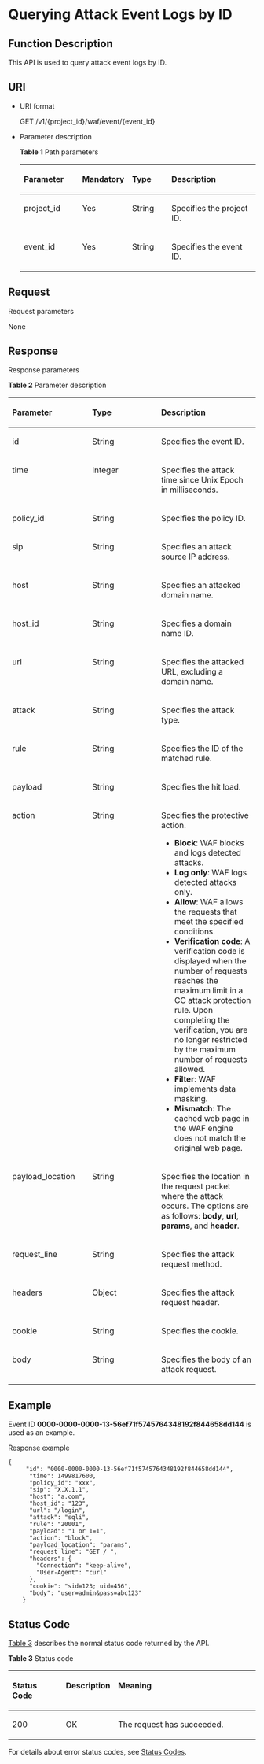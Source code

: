 # Querying Attack Event Logs by ID<a name="EN-US_TOPIC_0193631154"></a>

## Function Description<a name="section62974086"></a>

This API is used to query attack event logs by ID.

## URI<a name="section29895862"></a>

-   URI format

    GET  /v1/\{project\_id\}/waf/event/\{event\_id\}

-   Parameter description

    **Table  1**  Path parameters

    <a name="table35852760"></a>
    <table><thead align="left"><tr id="row31235826"><th class="cellrowborder" valign="top" width="25.507449255074494%" id="mcps1.2.5.1.1"><p id="p47073998"><a name="p47073998"></a><a name="p47073998"></a><strong id="b846802116410"><a name="b846802116410"></a><a name="b846802116410"></a>Parameter</strong></p>
    </th>
    <th class="cellrowborder" valign="top" width="17.348265173482652%" id="mcps1.2.5.1.2"><p id="p54897527"><a name="p54897527"></a><a name="p54897527"></a><strong id="b8415102415419"><a name="b8415102415419"></a><a name="b8415102415419"></a>Mandatory</strong></p>
    </th>
    <th class="cellrowborder" valign="top" width="17.348265173482652%" id="mcps1.2.5.1.3"><p id="p17514708"><a name="p17514708"></a><a name="p17514708"></a><strong id="b13160112615415"><a name="b13160112615415"></a><a name="b13160112615415"></a>Type</strong></p>
    </th>
    <th class="cellrowborder" valign="top" width="39.796020397960206%" id="mcps1.2.5.1.4"><p id="p9405262"><a name="p9405262"></a><a name="p9405262"></a><strong id="b142591284412"><a name="b142591284412"></a><a name="b142591284412"></a>Description</strong></p>
    </th>
    </tr>
    </thead>
    <tbody><tr id="row23628748"><td class="cellrowborder" valign="top" width="25.507449255074494%" headers="mcps1.2.5.1.1 "><p id="p34880439"><a name="p34880439"></a><a name="p34880439"></a>project_id</p>
    </td>
    <td class="cellrowborder" valign="top" width="17.348265173482652%" headers="mcps1.2.5.1.2 "><p id="p6743286"><a name="p6743286"></a><a name="p6743286"></a>Yes</p>
    </td>
    <td class="cellrowborder" valign="top" width="17.348265173482652%" headers="mcps1.2.5.1.3 "><p id="p9335282"><a name="p9335282"></a><a name="p9335282"></a>String</p>
    </td>
    <td class="cellrowborder" valign="top" width="39.796020397960206%" headers="mcps1.2.5.1.4 "><p id="p17960338"><a name="p17960338"></a><a name="p17960338"></a>Specifies the project ID.</p>
    </td>
    </tr>
    <tr id="row27425315"><td class="cellrowborder" valign="top" width="25.507449255074494%" headers="mcps1.2.5.1.1 "><p id="p6858037"><a name="p6858037"></a><a name="p6858037"></a>event_id</p>
    </td>
    <td class="cellrowborder" valign="top" width="17.348265173482652%" headers="mcps1.2.5.1.2 "><p id="p18630111"><a name="p18630111"></a><a name="p18630111"></a>Yes</p>
    </td>
    <td class="cellrowborder" valign="top" width="17.348265173482652%" headers="mcps1.2.5.1.3 "><p id="p32644042"><a name="p32644042"></a><a name="p32644042"></a>String</p>
    </td>
    <td class="cellrowborder" valign="top" width="39.796020397960206%" headers="mcps1.2.5.1.4 "><p id="p26921758"><a name="p26921758"></a><a name="p26921758"></a>Specifies the event ID.</p>
    </td>
    </tr>
    </tbody>
    </table>


## Request<a name="section627304"></a>

Request parameters

None

## Response<a name="section5645742"></a>

Response parameters

**Table  2**  Parameter description

<a name="table51758747"></a>
<table><thead align="left"><tr id="row5012580"><th class="cellrowborder" valign="top" width="32.35676432356764%" id="mcps1.2.4.1.1"><p id="p3365875"><a name="p3365875"></a><a name="p3365875"></a><strong id="b19031448174113"><a name="b19031448174113"></a><a name="b19031448174113"></a>Parameter</strong></p>
</th>
<th class="cellrowborder" valign="top" width="27.84721527847215%" id="mcps1.2.4.1.2"><p id="p4200491"><a name="p4200491"></a><a name="p4200491"></a><strong id="b2220150184117"><a name="b2220150184117"></a><a name="b2220150184117"></a>Type</strong></p>
</th>
<th class="cellrowborder" valign="top" width="39.7960203979602%" id="mcps1.2.4.1.3"><p id="p4695475"><a name="p4695475"></a><a name="p4695475"></a><strong id="b796765164111"><a name="b796765164111"></a><a name="b796765164111"></a>Description</strong></p>
</th>
</tr>
</thead>
<tbody><tr id="row42259276"><td class="cellrowborder" valign="top" width="32.35676432356764%" headers="mcps1.2.4.1.1 "><p id="p449360"><a name="p449360"></a><a name="p449360"></a>id</p>
</td>
<td class="cellrowborder" valign="top" width="27.84721527847215%" headers="mcps1.2.4.1.2 "><p id="p36398200"><a name="p36398200"></a><a name="p36398200"></a>String</p>
</td>
<td class="cellrowborder" valign="top" width="39.7960203979602%" headers="mcps1.2.4.1.3 "><p id="p62573101"><a name="p62573101"></a><a name="p62573101"></a>Specifies the event ID.</p>
</td>
</tr>
<tr id="row26286999"><td class="cellrowborder" valign="top" width="32.35676432356764%" headers="mcps1.2.4.1.1 "><p id="p48872202"><a name="p48872202"></a><a name="p48872202"></a>time</p>
</td>
<td class="cellrowborder" valign="top" width="27.84721527847215%" headers="mcps1.2.4.1.2 "><p id="p66334269"><a name="p66334269"></a><a name="p66334269"></a>Integer</p>
</td>
<td class="cellrowborder" valign="top" width="39.7960203979602%" headers="mcps1.2.4.1.3 "><p id="p4366680"><a name="p4366680"></a><a name="p4366680"></a>Specifies the attack time since Unix Epoch in milliseconds.</p>
</td>
</tr>
<tr id="row39300124"><td class="cellrowborder" valign="top" width="32.35676432356764%" headers="mcps1.2.4.1.1 "><p id="p29193512"><a name="p29193512"></a><a name="p29193512"></a>policy_id</p>
</td>
<td class="cellrowborder" valign="top" width="27.84721527847215%" headers="mcps1.2.4.1.2 "><p id="p15864239"><a name="p15864239"></a><a name="p15864239"></a>String</p>
</td>
<td class="cellrowborder" valign="top" width="39.7960203979602%" headers="mcps1.2.4.1.3 "><p id="p9935003"><a name="p9935003"></a><a name="p9935003"></a>Specifies the policy ID.</p>
</td>
</tr>
<tr id="row22306171"><td class="cellrowborder" valign="top" width="32.35676432356764%" headers="mcps1.2.4.1.1 "><p id="p61969401"><a name="p61969401"></a><a name="p61969401"></a>sip</p>
</td>
<td class="cellrowborder" valign="top" width="27.84721527847215%" headers="mcps1.2.4.1.2 "><p id="p53465551"><a name="p53465551"></a><a name="p53465551"></a>String</p>
</td>
<td class="cellrowborder" valign="top" width="39.7960203979602%" headers="mcps1.2.4.1.3 "><p id="p35742374"><a name="p35742374"></a><a name="p35742374"></a>Specifies an attack source IP address.</p>
</td>
</tr>
<tr id="row53245913"><td class="cellrowborder" valign="top" width="32.35676432356764%" headers="mcps1.2.4.1.1 "><p id="p17951700"><a name="p17951700"></a><a name="p17951700"></a>host</p>
</td>
<td class="cellrowborder" valign="top" width="27.84721527847215%" headers="mcps1.2.4.1.2 "><p id="p44801571"><a name="p44801571"></a><a name="p44801571"></a>String</p>
</td>
<td class="cellrowborder" valign="top" width="39.7960203979602%" headers="mcps1.2.4.1.3 "><p id="p5048623"><a name="p5048623"></a><a name="p5048623"></a>Specifies an attacked domain name.</p>
</td>
</tr>
<tr id="row1175675116105"><td class="cellrowborder" valign="top" width="32.35676432356764%" headers="mcps1.2.4.1.1 "><p id="p17757165115102"><a name="p17757165115102"></a><a name="p17757165115102"></a>host_id</p>
</td>
<td class="cellrowborder" valign="top" width="27.84721527847215%" headers="mcps1.2.4.1.2 "><p id="p207571151201017"><a name="p207571151201017"></a><a name="p207571151201017"></a>String</p>
</td>
<td class="cellrowborder" valign="top" width="39.7960203979602%" headers="mcps1.2.4.1.3 "><p id="p1757185115105"><a name="p1757185115105"></a><a name="p1757185115105"></a>Specifies a domain name ID.</p>
</td>
</tr>
<tr id="row45437607"><td class="cellrowborder" valign="top" width="32.35676432356764%" headers="mcps1.2.4.1.1 "><p id="p56567512"><a name="p56567512"></a><a name="p56567512"></a>url</p>
</td>
<td class="cellrowborder" valign="top" width="27.84721527847215%" headers="mcps1.2.4.1.2 "><p id="p18565754"><a name="p18565754"></a><a name="p18565754"></a>String</p>
</td>
<td class="cellrowborder" valign="top" width="39.7960203979602%" headers="mcps1.2.4.1.3 "><p id="p27431092"><a name="p27431092"></a><a name="p27431092"></a>Specifies the attacked URL, excluding a domain name.</p>
</td>
</tr>
<tr id="row45553242"><td class="cellrowborder" valign="top" width="32.35676432356764%" headers="mcps1.2.4.1.1 "><p id="p65933996"><a name="p65933996"></a><a name="p65933996"></a>attack</p>
</td>
<td class="cellrowborder" valign="top" width="27.84721527847215%" headers="mcps1.2.4.1.2 "><p id="p39053483"><a name="p39053483"></a><a name="p39053483"></a>String</p>
</td>
<td class="cellrowborder" valign="top" width="39.7960203979602%" headers="mcps1.2.4.1.3 "><p id="p9215550"><a name="p9215550"></a><a name="p9215550"></a>Specifies the attack type.</p>
</td>
</tr>
<tr id="row15831091"><td class="cellrowborder" valign="top" width="32.35676432356764%" headers="mcps1.2.4.1.1 "><p id="p7249984"><a name="p7249984"></a><a name="p7249984"></a>rule</p>
</td>
<td class="cellrowborder" valign="top" width="27.84721527847215%" headers="mcps1.2.4.1.2 "><p id="p50377813"><a name="p50377813"></a><a name="p50377813"></a>String</p>
</td>
<td class="cellrowborder" valign="top" width="39.7960203979602%" headers="mcps1.2.4.1.3 "><p id="p54071067"><a name="p54071067"></a><a name="p54071067"></a>Specifies the ID of the matched rule.</p>
</td>
</tr>
<tr id="row16877560"><td class="cellrowborder" valign="top" width="32.35676432356764%" headers="mcps1.2.4.1.1 "><p id="p24905097"><a name="p24905097"></a><a name="p24905097"></a>payload</p>
</td>
<td class="cellrowborder" valign="top" width="27.84721527847215%" headers="mcps1.2.4.1.2 "><p id="p4047008"><a name="p4047008"></a><a name="p4047008"></a>String</p>
</td>
<td class="cellrowborder" valign="top" width="39.7960203979602%" headers="mcps1.2.4.1.3 "><p id="p59372194"><a name="p59372194"></a><a name="p59372194"></a>Specifies the hit load.</p>
</td>
</tr>
<tr id="row64587704"><td class="cellrowborder" valign="top" width="32.35676432356764%" headers="mcps1.2.4.1.1 "><p id="p64221512"><a name="p64221512"></a><a name="p64221512"></a>action</p>
</td>
<td class="cellrowborder" valign="top" width="27.84721527847215%" headers="mcps1.2.4.1.2 "><p id="p34559993"><a name="p34559993"></a><a name="p34559993"></a>String</p>
</td>
<td class="cellrowborder" valign="top" width="39.7960203979602%" headers="mcps1.2.4.1.3 "><p id="p47896050"><a name="p47896050"></a><a name="p47896050"></a>Specifies the protective action.</p>
<a name="ul796714441001"></a><a name="ul796714441001"></a><ul id="ul796714441001"><li><strong id="b7284114331315"><a name="b7284114331315"></a><a name="b7284114331315"></a>Block</strong>: WAF blocks and logs detected attacks.</li><li><span class="parmvalue" id="parmvalue9749147101319"><a name="parmvalue9749147101319"></a><a name="parmvalue9749147101319"></a><b>Log only</b></span>: WAF logs detected attacks only.</li><li><strong id="b79771050194118"><a name="b79771050194118"></a><a name="b79771050194118"></a>Allow</strong>: WAF allows the requests that meet the specified conditions.</li><li><strong id="b1481976612"><a name="b1481976612"></a><a name="b1481976612"></a>Verification code</strong>: A verification code is displayed when the number of requests reaches the maximum limit in a CC attack protection rule. Upon completing the verification, you are no longer restricted by the maximum number of requests allowed.</li><li><strong id="b1774113218149"><a name="b1774113218149"></a><a name="b1774113218149"></a>Filter</strong>: WAF implements data masking.</li><li><span class="parmvalue" id="parmvalue1589162882312"><a name="parmvalue1589162882312"></a><a name="parmvalue1589162882312"></a><b>Mismatch</b></span>: The cached web page in the WAF engine does not match the original web page.</li></ul>
</td>
</tr>
<tr id="row17870339163918"><td class="cellrowborder" valign="top" width="32.35676432356764%" headers="mcps1.2.4.1.1 "><p id="p5870123917396"><a name="p5870123917396"></a><a name="p5870123917396"></a>payload_location</p>
</td>
<td class="cellrowborder" valign="top" width="27.84721527847215%" headers="mcps1.2.4.1.2 "><p id="p13870439123910"><a name="p13870439123910"></a><a name="p13870439123910"></a>String</p>
</td>
<td class="cellrowborder" valign="top" width="39.7960203979602%" headers="mcps1.2.4.1.3 "><p id="p1687016394393"><a name="p1687016394393"></a><a name="p1687016394393"></a>Specifies the location in the request packet where the attack occurs. The options are as follows: <strong id="b958115414617"><a name="b958115414617"></a><a name="b958115414617"></a>body</strong>, <strong id="b75831354860"><a name="b75831354860"></a><a name="b75831354860"></a>url</strong>, <strong id="b65841854062"><a name="b65841854062"></a><a name="b65841854062"></a>params</strong>, and <strong id="b358405413611"><a name="b358405413611"></a><a name="b358405413611"></a>header</strong>.</p>
</td>
</tr>
<tr id="row19854951193920"><td class="cellrowborder" valign="top" width="32.35676432356764%" headers="mcps1.2.4.1.1 "><p id="p108696500394"><a name="p108696500394"></a><a name="p108696500394"></a>request_line</p>
</td>
<td class="cellrowborder" valign="top" width="27.84721527847215%" headers="mcps1.2.4.1.2 "><p id="p58701950173910"><a name="p58701950173910"></a><a name="p58701950173910"></a>String</p>
</td>
<td class="cellrowborder" valign="top" width="39.7960203979602%" headers="mcps1.2.4.1.3 "><p id="p1387295083914"><a name="p1387295083914"></a><a name="p1387295083914"></a>Specifies the attack request method.</p>
</td>
</tr>
<tr id="row19266654123915"><td class="cellrowborder" valign="top" width="32.35676432356764%" headers="mcps1.2.4.1.1 "><p id="p18555205333912"><a name="p18555205333912"></a><a name="p18555205333912"></a>headers</p>
</td>
<td class="cellrowborder" valign="top" width="27.84721527847215%" headers="mcps1.2.4.1.2 "><p id="p12556353143912"><a name="p12556353143912"></a><a name="p12556353143912"></a>Object</p>
</td>
<td class="cellrowborder" valign="top" width="39.7960203979602%" headers="mcps1.2.4.1.3 "><p id="p15557105373911"><a name="p15557105373911"></a><a name="p15557105373911"></a>Specifies the attack request header.</p>
</td>
</tr>
<tr id="row19620115918423"><td class="cellrowborder" valign="top" width="32.35676432356764%" headers="mcps1.2.4.1.1 "><p id="p86201659124213"><a name="p86201659124213"></a><a name="p86201659124213"></a>cookie</p>
</td>
<td class="cellrowborder" valign="top" width="27.84721527847215%" headers="mcps1.2.4.1.2 "><p id="p136205593429"><a name="p136205593429"></a><a name="p136205593429"></a>String</p>
</td>
<td class="cellrowborder" valign="top" width="39.7960203979602%" headers="mcps1.2.4.1.3 "><p id="p76201459124218"><a name="p76201459124218"></a><a name="p76201459124218"></a>Specifies the cookie.</p>
</td>
</tr>
<tr id="row11807555434"><td class="cellrowborder" valign="top" width="32.35676432356764%" headers="mcps1.2.4.1.1 "><p id="p868012414320"><a name="p868012414320"></a><a name="p868012414320"></a>body</p>
</td>
<td class="cellrowborder" valign="top" width="27.84721527847215%" headers="mcps1.2.4.1.2 "><p id="p6683646437"><a name="p6683646437"></a><a name="p6683646437"></a>String</p>
</td>
<td class="cellrowborder" valign="top" width="39.7960203979602%" headers="mcps1.2.4.1.3 "><p id="p568317415433"><a name="p568317415433"></a><a name="p568317415433"></a>Specifies the body of an attack request.</p>
</td>
</tr>
</tbody>
</table>

## Example<a name="section141961441151113"></a>

Event ID  **0000-0000-0000-13-56ef71f5745764348192f844658dd144**  is used as an example.

Response example

```
{
     "id": "0000-0000-0000-13-56ef71f5745764348192f844658dd144",
      "time": 1499817600,
      "policy_id": "xxx",
      "sip": "X.X.1.1",
      "host": "a.com",
      "host_id": "123",
      "url": "/login",
      "attack": "sqli",
      "rule": "20001",
      "payload": "1 or 1=1",
      "action": "block",
      "payload_location": "params",
      "request_line": "GET / ",
      "headers": {
        "Connection": "keep-alive",
        "User-Agent": "curl"
      },
      "cookie": "sid=123; uid=456",
      "body": "user=admin&pass=abc123"
    }

```

## Status Code<a name="section50811679"></a>

[Table 3](#en-us_topic_0193631139_t82c3440f3efb42a38b9d4dc4011a33d0)  describes the normal status code returned by the API.

**Table  3**  Status code

<a name="en-us_topic_0193631139_t82c3440f3efb42a38b9d4dc4011a33d0"></a>
<table><thead align="left"><tr id="en-us_topic_0193631139_r3d6e2f205c444705bdbb9daaac74e575"><th class="cellrowborder" valign="top" width="22%" id="mcps1.2.4.1.1"><p id="en-us_topic_0193631139_af3c4073076f24eca88d94e3fa1effdc6"><a name="en-us_topic_0193631139_af3c4073076f24eca88d94e3fa1effdc6"></a><a name="en-us_topic_0193631139_af3c4073076f24eca88d94e3fa1effdc6"></a>Status Code</p>
</th>
<th class="cellrowborder" valign="top" width="19.41%" id="mcps1.2.4.1.2"><p id="en-us_topic_0193631139_en-us_topic_0144911667_p4531342288"><a name="en-us_topic_0193631139_en-us_topic_0144911667_p4531342288"></a><a name="en-us_topic_0193631139_en-us_topic_0144911667_p4531342288"></a>Description</p>
</th>
<th class="cellrowborder" valign="top" width="58.589999999999996%" id="mcps1.2.4.1.3"><p id="en-us_topic_0193631139_ada185614bba24140995b8123b3e9faa8"><a name="en-us_topic_0193631139_ada185614bba24140995b8123b3e9faa8"></a><a name="en-us_topic_0193631139_ada185614bba24140995b8123b3e9faa8"></a>Meaning</p>
</th>
</tr>
</thead>
<tbody><tr id="en-us_topic_0193631139_rc7b2adc390904a1ba79e303017797786"><td class="cellrowborder" valign="top" width="22%" headers="mcps1.2.4.1.1 "><p id="en-us_topic_0193631139_a93f3895d44bb4226934cc626ac50e37b"><a name="en-us_topic_0193631139_a93f3895d44bb4226934cc626ac50e37b"></a><a name="en-us_topic_0193631139_a93f3895d44bb4226934cc626ac50e37b"></a>200</p>
</td>
<td class="cellrowborder" valign="top" width="19.41%" headers="mcps1.2.4.1.2 "><p id="en-us_topic_0193631139_en-us_topic_0144911667_p7538425819"><a name="en-us_topic_0193631139_en-us_topic_0144911667_p7538425819"></a><a name="en-us_topic_0193631139_en-us_topic_0144911667_p7538425819"></a>OK</p>
</td>
<td class="cellrowborder" valign="top" width="58.589999999999996%" headers="mcps1.2.4.1.3 "><p id="en-us_topic_0193631139_en-us_topic_0144911667_p369874114414"><a name="en-us_topic_0193631139_en-us_topic_0144911667_p369874114414"></a><a name="en-us_topic_0193631139_en-us_topic_0144911667_p369874114414"></a>The request has succeeded.</p>
</td>
</tr>
</tbody>
</table>

For details about error status codes, see  [Status Codes](status-codes.md).

